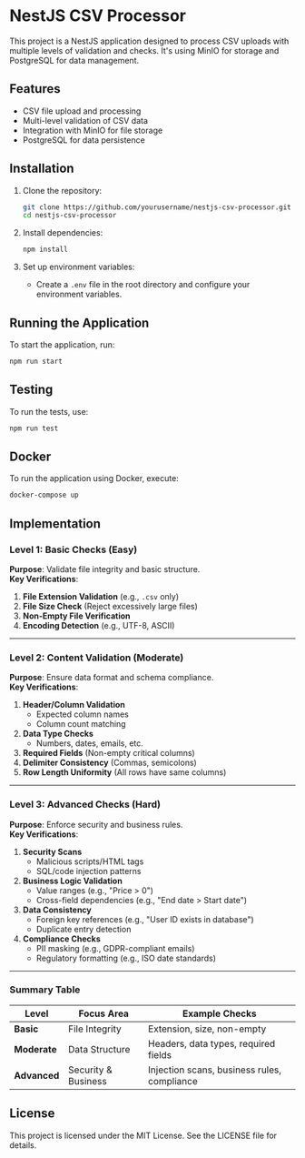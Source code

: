 # NestJS CSV Processor

This project is a NestJS application designed to process CSV uploads with multiple levels of validation and checks. It's using MinIO for storage and PostgreSQL for data management.

## Features

- CSV file upload and processing
- Multi-level validation of CSV data
- Integration with MinIO for file storage
- PostgreSQL for data persistence

## Installation

1. Clone the repository:
   ```bash
   git clone https://github.com/yourusername/nestjs-csv-processor.git
   cd nestjs-csv-processor
   ```

2. Install dependencies:
   ```bash
   npm install
   ```

3. Set up environment variables:
   - Create a `.env` file in the root directory and configure your environment variables.

## Running the Application

To start the application, run:
```bash
npm run start
```

## Testing

To run the tests, use:
```bash
npm run test
```

## Docker

To run the application using Docker, execute:
```bash
docker-compose up
```

## Implementation

### **Level 1: Basic Checks (Easy)**  
**Purpose**: Validate file integrity and basic structure.  
**Key Verifications**:  
1. **File Extension Validation** (e.g., `.csv` only)  
2. **File Size Check** (Reject excessively large files)  
3. **Non-Empty File Verification**  
4. **Encoding Detection** (e.g., UTF-8, ASCII)  

---

### **Level 2: Content Validation (Moderate)**  
**Purpose**: Ensure data format and schema compliance.  
**Key Verifications**:  
1. **Header/Column Validation**  
   - Expected column names  
   - Column count matching  
2. **Data Type Checks**  
   - Numbers, dates, emails, etc.  
3. **Required Fields** (Non-empty critical columns)  
4. **Delimiter Consistency** (Commas, semicolons)  
5. **Row Length Uniformity** (All rows have same columns)  

---

### **Level 3: Advanced Checks (Hard)**  
**Purpose**: Enforce security and business rules.  
**Key Verifications**:  
1. **Security Scans**  
   - Malicious scripts/HTML tags  
   - SQL/code injection patterns  
2. **Business Logic Validation**  
   - Value ranges (e.g., "Price > 0")  
   - Cross-field dependencies (e.g., "End date > Start date")  
3. **Data Consistency**  
   - Foreign key references (e.g., "User ID exists in database")  
   - Duplicate entry detection  
4. **Compliance Checks**  
   - PII masking (e.g., GDPR-compliant emails)  
   - Regulatory formatting (e.g., ISO date standards)  

---

### **Summary Table**  
| **Level**       | **Focus Area**       | **Example Checks**                              |  
|-----------------|----------------------|-----------------------------------------------|  
| **Basic**       | File Integrity       | Extension, size, non-empty                    |  
| **Moderate**    | Data Structure       | Headers, data types, required fields          |  
| **Advanced**    | Security & Business  | Injection scans, business rules, compliance  |

## License

This project is licensed under the MIT License. See the LICENSE file for details.